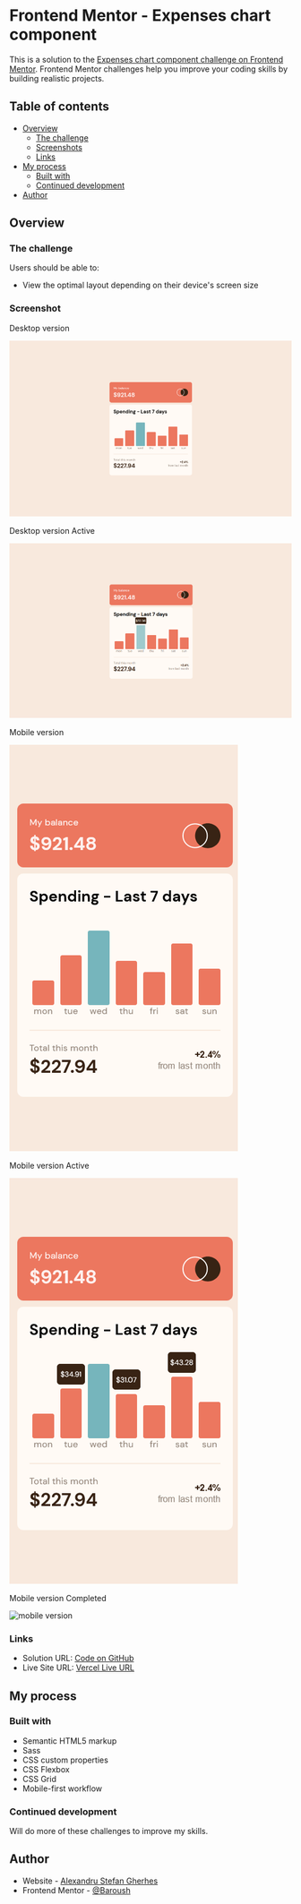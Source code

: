 # Frontend Mentor - Expenses chart component

This is a solution to the [Expenses chart component challenge on Frontend Mentor](https://www.frontendmentor.io/challenges/expenses-chart-component-e7yJBUdjwt). Frontend Mentor challenges help you improve your coding skills by building realistic projects.

## Table of contents

- [Overview](#overview)
  - [The challenge](#the-challenge)
  - [Screenshots](#screenshots)
  - [Links](#links)
- [My process](#my-process)
  - [Built with](#built-with)
  - [Continued development](#continued-development)
- [Author](#author)

## Overview

### The challenge

Users should be able to:

- View the optimal layout depending on their device's screen size

### Screenshot

Desktop version

![desktop version](/ss/desktop.png)

Desktop version Active

![desktop version](/ss/desktopActive.png)

Mobile version

![mobile version](/ss/mobile.png)

Mobile version Active

![mobile version](/ss/mobileActive.png)

Mobile version Completed

![mobile version](/ss/mobileThank.png)



### Links

- Solution URL: [Code on GitHub](https://github.com/AlexandruStefanGherhes/Expenses-chart-component.git)
- Live Site URL: [Vercel Live URL](https://expenses-chart-component-neon.vercel.app/)

## My process

### Built with

- Semantic HTML5 markup
- Sass
- CSS custom properties
- CSS Flexbox
- CSS Grid
- Mobile-first workflow


### Continued development

Will do more of these challenges to improve my skills.

## Author

- Website - [Alexandru Stefan Gherhes](https://www.frontendmentor.io/profile/Baroush)
- Frontend Mentor - [@Baroush](https://www.frontendmentor.io/profile/Baroush)
